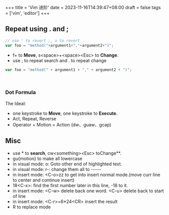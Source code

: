 +++
title = 'Vim 进阶'
date = 2023-11-16T14:39:47+08:00
draft = false
tags = ['vim', 'editor']
+++

## Repeat using . and ;

```javascript
// use ' to revert ;, u to revert .
var foo = "method("+argument1+","+argument2+")";
```

* f+ to **Move**, s\<space\>+\<space\>\<Esc\> to **Change**.
* use ; to repeat search and . to repeat change

```javascript
var foo = "method(" + argument1 + "," + argument2 + ")";
```
<br>

### Dot Formula
The Ideal:
* one keystroke to **Move**, one keystroke to **Execute**. 
* Act, Repeat, Reverse
* Operator + Motion = Action (dw、guaw、gcap)


## Misc
* use * to **search**, cw\<something\>\<Esc\> toChange**.
* gu{motion} to make all lowercase
* in visual mode: o: Goto other end of highlighted text.
* in visual mode: r-: change them all to -----
* in insert mode: \<C-o\>zz to get into insert normal mode.(move curr line to center and continue insert)
* 18\<C-x\>: find the first number later in this line, -18 to it.
* in insert mode: \<C-w\> delete back one word. \<C-u\> delete back to start of line
* in insert mode: \<C-r\>=6*24\<CR\> insert the result
* R to replace mode